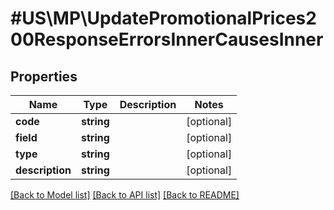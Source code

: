 # #US\MP\UpdatePromotionalPrices200ResponseErrorsInnerCausesInner

## Properties

Name | Type | Description | Notes
------------ | ------------- | ------------- | -------------
**code** | **string** |  | [optional]
**field** | **string** |  | [optional]
**type** | **string** |  | [optional]
**description** | **string** |  | [optional]


[[Back to Model list]](../) [[Back to API list]](../../Api/US/MP) [[Back to README]](../../README.md)
